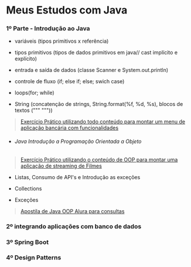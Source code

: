 # Meus Estudos com Java

### 1º Parte -  Introdução ao Java

* variáveis (tipos primitivos x referência)

* tipos primitivos (tipos de dados primitivos em java// cast implícito e explícito)

* entrada e saída de dados (classe Scanner e System.out.println)

* controle de fluxo (if; else if; else; swich case)

* loops(for; while)

* String (concatenção de strings, String.format(%f, %d, %s), blocos de textos (""" """))

><a href ="https://github.com/ArthurBitt/JAVA/blob/main/Java%20intro/src/ExercicioPraticoConceitos.java" >Exercício Prático utilizando todo conteúdo para montar um menu de aplicação bancária com funcionalidades</a>

* ###### Java Introdução a Programação Orientada a Objeto 

><a href ="https://github.com/ArthurBitt/JAVA/tree/main/Java%20OOP/ScreenMatch" >Exercício Prático utilizando o conteúdo de OOP para montar uma aplicação de streaming de Filmes</a>

* Listas, Consumo de API's e Introdução as exceções

* Collections 

* Exceções

> <a href="https://www.alura.com.br/apostila-java-orientacao-objetos"> Apostila de Java OOP Alura para consultas </a>

### 2º integrando aplicações com banco de dados


### 3º Spring Boot


### 4º Design Patterns







                                                                                  
